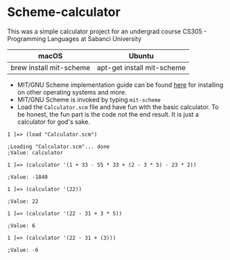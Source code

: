 # Scheme-calculator
This was a simple calculator project for an undergrad course CS305 - Programming Languages at Sabanci University


|macOS |Ubuntu|
|----------|---|
|brew install mit-scheme|apt-get install mit-scheme |

- MIT/GNU Scheme implementation guide can be found [here](http://www.gnu.org/software/mit-scheme/documentation/mit-scheme-user/) for installing on other operating systems and more.
- MIT/GNU Scheme is invoked by typing `mit-scheme`
- Load the `Calculator.scm` file and have fun with the basic calculator. To be honest, the fun part is the code not the end result. It is just a calculator for god's sake.
```
1 ]=> (load "Calculator.scm")

;Loading "Calculator.scm"... done
;Value: calculator

1 ]=> (calculator '(1 + 33 - 55 * 33 + (2 - 3 * 5) - 23 * 2))

;Value: -1840

1 ]=> (calculator '(22)) 

;Value: 22

1 ]=> (calculator '(22 - 31 + 3 * 5)) 

;Value: 6

1 ]=> (calculator '(22 - 31 + (3)))   

;Value: -6
```
